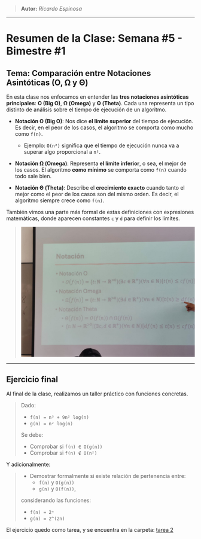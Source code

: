 > **Autor:** *Ricardo Espinosa*
---
# Resumen de la Clase: Semana #5 - Bimestre #1

## Tema: Comparación entre Notaciones Asintóticas (O, Ω y Θ)

En esta clase nos enfocamos en entender las **tres notaciones asintóticas principales**: **O (Big O)**, **Ω (Omega)** y **Θ (Theta)**. Cada una representa un tipo distinto de análisis sobre el tiempo de ejecución de un algoritmo.

- **Notación O (Big O)**: Nos dice **el límite superior** del tiempo de ejecución. Es decir, en el peor de los casos, el algoritmo se comporta como mucho como `f(n)`.
  - Ejemplo: `O(n²)` significa que el tiempo de ejecución nunca va a superar algo proporcional a `n²`.

- **Notación Ω (Omega)**: Representa **el límite inferior**, o sea, el mejor de los casos. El algoritmo **como mínimo** se comporta como `f(n)` cuando todo sale bien.

- **Notación Θ (Theta)**: Describe el **crecimiento exacto** cuando tanto el mejor como el peor de los casos son del mismo orden. Es decir, el algoritmo siempre crece como `f(n)`.

También vimos una parte más formal de estas definiciones con expresiones matemáticas, donde aparecen constantes `c` y `d` para definir los límites.

> ![Notaciones formales](../recursos/definicion_notaciones.png)

---

## Ejercicio final

Al final de la clase, realizamos un taller práctico con funciones concretas.

> Dado:  
> - `f(n) = n³ + 9n² log(n)`  
> - `g(n) = n² log(n)`  
>
> Se debe:
> - Comprobar si `f(n) ∈ O(g(n))`
> - Comprobar si `f(n) ∉ O(n²)`

Y adicionalmente:

> - Demostrar formalmente si existe relación de pertenencia entre:
>   - `f(n)` y `O(g(n))`
>   - `g(n)` y `O(f(n))`,  
>
> considerando las funciones:  
> - `f(n) = 2ⁿ`  
> - `g(n) = 2^(2n)`

El ejercicio quedo como tarea, y se encuentra en la carpeta: [tarea 2](../tareas/tarea_2/relaciones_crecimiento_asintotico.md)